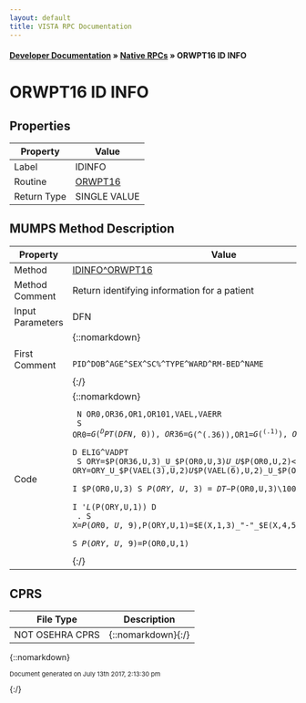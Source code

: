 ```yaml
---
layout: default
title: VISTA RPC Documentation
---
```


#### [Developer Documentation](../index) &#187; [Native RPCs](TableOfContents) &#187; ORWPT16 ID INFO<br/>
# ORWPT16 ID INFO



## Properties

Property | Value
--- | ---
Label | IDINFO
Routine | [ORWPT16](http://code.osehra.org/dox/Routine_ORWPT16_source.html)
Return Type | SINGLE VALUE




## MUMPS Method Description

Property | Value
--- | ---
Method | [IDINFO^ORWPT16](http://code.osehra.org/dox/Routine_ORWPT16_source.html)
Method Comment | Return identifying information for a patient
Input Parameters | DFN
First Comment | {::nomarkdown}<pre><code> PID^DOB^AGE^SEX^SC%^TYPE^WARD^RM-BED^NAME</code></pre>{:/}
Code | {::nomarkdown}<pre><code> N OR0,OR36,OR1,OR101,VAEL,VAERR<br/> S OR0=$G(^DPT(DFN,0)),OR36=$G(^(.36)),OR1=$G(^(.1)),OR101=$G(^(.101))<br/> D ELIG^VADPT<br/> S ORY=$P(OR36,U,3)_U_$P(OR0,U,3)_U_U_$P(OR0,U,2)<br/> S ORY=ORY_U_$P(VAEL(3),U,2)_U_$P(VAEL(6),U,2)_U_$P(OR1,U)_U_$P(OR101,U)<br/> I $P(OR0,U,3) S $P(ORY,U,3)=DT-$P(OR0,U,3)\10000<br/> I '$L($P(ORY,U,1)) D<br/> . S X=$P(OR0,U,9),$P(ORY,U,1)=$E(X,1,3)_"-"_$E(X,4,5)_"-"_$E(X,6,99)<br/> S $P(ORY,U,9)=$P(OR0,U,1)</code></pre>{:/}



## CPRS

File Type | Description
--- | ---
NOT OSEHRA CPRS | {::nomarkdown}{:/}

{::nomarkdown} <br/><p style="font-size: 11px">Document generated on July 13th 2017, 2:13:30 pm</p>{:/}